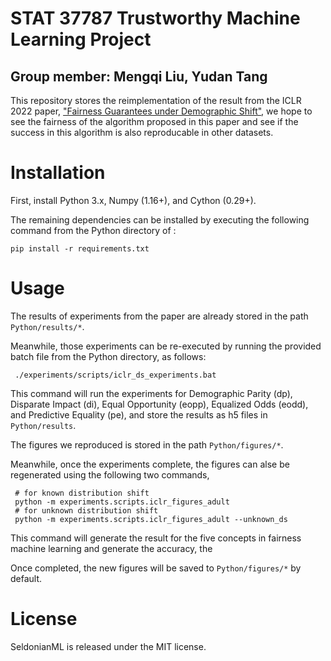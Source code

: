 # STAT 37787 Trustworthy Machine Learning Project
## Group member: Mengqi Liu, Yudan Tang

This repository stores the reimplementation of the result from the ICLR 2022 paper, ["Fairness Guarantees under Demographic Shift"](https://openreview.net/forum?id=wbPObLm6ueA), we hope to see the fairness of the algorithm proposed in this paper and see if the success in this algorithm is also reproducable in other datasets. 

# Installation

First, install Python 3.x, Numpy (1.16+), and Cython (0.29+).

The remaining dependencies can be installed by executing the following command from the Python directory of : 

	pip install -r requirements.txt

# Usage

The results of experiments from the paper are already stored in the path `Python/results/*`.

Meanwhile, those experiments can be re-executed by running the provided batch file from the Python directory, as follows:

     ./experiments/scripts/iclr_ds_experiments.bat

This command will run the experiments for Demographic Parity (dp), Disparate Impact (di), Equal Opportunity (eopp), Equalized Odds (eodd), and Predictive Equality (pe), and store the results as h5 files in `Python/results`. 
     
The figures we reproduced is stored in the path `Python/figures/*`. 

Meanwhile, once the experiments complete, the figures can alse be regenerated using the following two commands, 

     # for known distribution shift
     python -m experiments.scripts.iclr_figures_adult 
     # for unknown distribution shift
     python -m experiments.scripts.iclr_figures_adult --unknown_ds

This command will generate the result for the five concepts in fairness machine learning and generate the accuracy, the 
    
Once completed, the new figures will be saved to `Python/figures/*` by default.

# License

SeldonianML is released under the MIT license.


